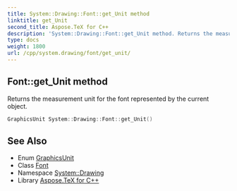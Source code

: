 ```yaml
---
title: System::Drawing::Font::get_Unit method
linktitle: get_Unit
second_title: Aspose.TeX for C++
description: 'System::Drawing::Font::get_Unit method. Returns the measurement unit for the font represented by the current object in C++.'
type: docs
weight: 1800
url: /cpp/system.drawing/font/get_unit/
---
```

## Font::get_Unit method


Returns the measurement unit for the font represented by the current object.

```cpp
GraphicsUnit System::Drawing::Font::get_Unit()
```

## See Also

* Enum [GraphicsUnit](../../graphicsunit/)
* Class [Font](../)
* Namespace [System::Drawing](../../)
* Library [Aspose.TeX for C++](../../../)
